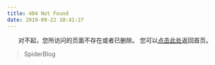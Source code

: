 ```yaml
---
title: 404 Not Found
date: 2019-09-22 10:41:27
---
```


<center>
对不起，您所访问的页面不存在或者已删除。
您可以<a href="http://spiderblog.cn>">点击此处</a>返回首页。
</center>

<blockquote class="blockquote-center">
    SpiderBlog
</blockquote>


